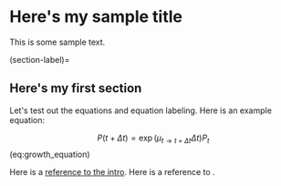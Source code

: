 # Here's my sample title

This is some sample text.

(section-label)=
## Here's my first section

Let's test out the equations and equation labeling. Here is an example equation:

$$
P\left(t+\Delta{t}\right) = \exp\left(\mu_{t\rightarrow t+\Delta{t}}\Delta{t}\right)P_{t}
$$ (eq:growth_equation)

Here is a [reference to the intro](intro.md). Here is a reference to [](section-label).

